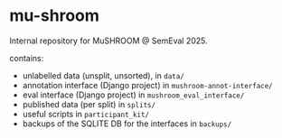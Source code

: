 # mu-shroom

Internal repository for MuSHROOM @ SemEval 2025.

contains: 
- unlabelled data (unsplit, unsorted), in `data/`
- annotation interface (Django project) in `mushroom-annot-interface/`
- eval interface (Django project) in `mushroom_eval_interface/`
- published data (per split) in `splits/`
- useful scripts in `participant_kit/`
- backups of the SQLITE DB for the interfaces in `backups/`




